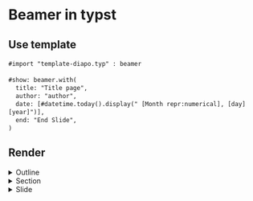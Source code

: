 # Beamer in typst

## Use template
```typ
#import "template-diapo.typ" : beamer

#show: beamer.with(
  title: "Title page",
  author: "author",
  date: [#datetime.today().display(" [Month repr:numerical], [day] [year]")],
  end: "End Slide",
)
```

## Render
<details>
<summary>Outline</summary>
<img title="a title" alt="Alt text" src=".picture/outline.png">
</details>
<details>
<summary>Section</summary>
<img title="a title" alt="Alt text" src=".picture/section.png">
</details>
<details>
<summary>Slide</summary>
<img title="a title" alt="Alt text" src=".picture/slide.png">
</details>


